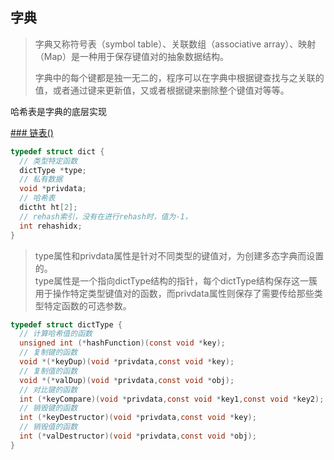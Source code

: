 ## 字典

> 字典又称符号表（symbol table）、关联数组（associative array）、映射（Map）是一种用于保存键值对的抽象数据结构。
>
> 字典中的每个键都是独一无二的，程序可以在字典中根据键查找与之关联的值，或者通过键来更新值，又或者根据键来删除整个键值对等等。

哈希表是字典的底层实现

[### 链表()](哈希表.md)

```c
typedef struct dict {
  // 类型特定函数
  dictType *type;
  // 私有数据
  void *privdata;
  // 哈希表
  dictht ht[2];
  // rehash索引，没有在进行rehash时，值为-1，
  int rehashidx;
}
```

> type属性和privdata属性是针对不同类型的键值对，为创建多态字典而设置的。  
> type属性是一个指向dictType结构的指针，每个dictType结构保存这一簇用于操作特定类型键值对的函数，而privdata属性则保存了需要传给那些类型特定函数的可选参数。

```c
typedef struct dictType {
  // 计算哈希值的函数
  unsigned int (*hashFunction)(const void *key);
  // 复制键的函数
  void *(*keyDup)(void *privdata,const void *key);
  // 复制值的函数
  void *(*valDup)(void *privdata,const void *obj);
  // 对比键的函数
  int (*keyCompare)(void *privdata,const void *key1,const void *key2);
  // 销毁键的函数
  int (*keyDestructor)(void *privdata,const void *key);
  // 销毁值的函数
  int (*valDestructor)(void *privdata,const void *obj);
}
```

